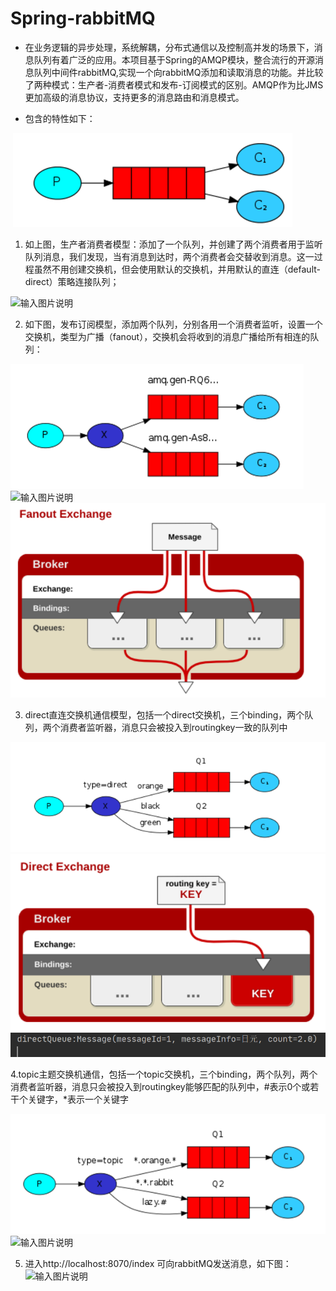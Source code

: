 # Spring-rabbitMQ
  - 在业务逻辑的异步处理，系统解耦，分布式通信以及控制高并发的场景下，消息队列有着广泛的应用。本项目基于Spring的AMQP模块，整合流行的开源消息队列中间件rabbitMQ,实现一个向rabbitMQ添加和读取消息的功能。并比较了两种模式：生产者-消费者模式和发布-订阅模式的区别。AMQP作为比JMS更加高级的消息协议，支持更多的消息路由和消息模式。
  
- 包含的特性如下：

  ![输入图片说明](https://github.com/wangzhiming971/springBoot-rabbitMq/blob/master/src/main/resources/static/img/1.png "在这里输入图片标题")
  
1. 如上图，生产者消费者模型：添加了一个队列，并创建了两个消费者用于监听队列消息，我们发现，当有消息到达时，两个消费者会交替收到消息。这一过程虽然不用创建交换机，但会使用默认的交换机，并用默认的直连（default-direct）策略连接队列；

![输入图片说明](https://github.com/wangzhiming971/springBoot-rabbitMq/blob/master/src/main/resources/static/img/simple.png"在这里输入图片标题")

2. 如下图，发布订阅模型，添加两个队列，分别各用一个消费者监听，设置一个交换机，类型为广播（fanout），交换机会将收到的消息广播给所有相连的队列：

![输入图片说明](https://github.com/wangzhiming971/springBoot-rabbitMq/blob/master/src/main/resources/static/img/2.png "在这里输入图片标题")
![输入图片说明](https://github.com/wangzhiming971/springBoot-rabbitMq/blob/master/src/main/resources/static/img/fanout.png  "在这里输入图片标题")
![输入图片说明](https://github.com/wangzhiming971/springBoot-rabbitMq/blob/master/src/main/resources/static/img/5.png "在这里输入图片标题")

3. direct直连交换机通信模型，包括一个direct交换机，三个binding，两个队列，两个消费者监听器，消息只会被投入到routingkey一致的队列中

 ![输入图片说明](https://github.com/wangzhiming971/springBoot-rabbitMq/blob/master/src/main/resources/static/img/3.png "3.png")
 ![输入图片说明](https://github.com/wangzhiming971/springBoot-rabbitMq/blob/master/src/main/resources/static/img/6.png "6.png")
 ![输入图片说明](https://github.com/wangzhiming971/springBoot-rabbitMq/blob/master/src/main/resources/static/img/direct.png "direct.png")

4.topic主题交换机通信，包括一个topic交换机，三个binding，两个队列，两个消费者监听器，消息只会被投入到routingkey能够匹配的队列中，#表示0个或若干个关键字，*表示一个关键字

![输入图片说明](https://github.com/wangzhiming971/springBoot-rabbitMq/blob/master/src/main/resources/static/img/4.png "4.png")
![输入图片说明](https://github.com/wangzhiming971/springBoot-rabbitMq/blob/master/src/main/resources/static/img/topic.png "topic.png")

5. 进入http://localhost:8070/index 可向rabbitMQ发送消息，如下图：
 ![输入图片说明](https://github.com/wangzhiming971/springBoot-rabbitMq/blob/master/src/main/resources/static/img/9.png"QQ截图20170902122553.png")

